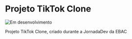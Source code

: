 # Projeto TikTok Clone
![Em desenvolvimento](https://img.shields.io/badge/STATUS-EM%20DESENVOLVIMENTO-yellow)

Projeto TikTok Clone, criado durante a JornadaDev da EBAC
